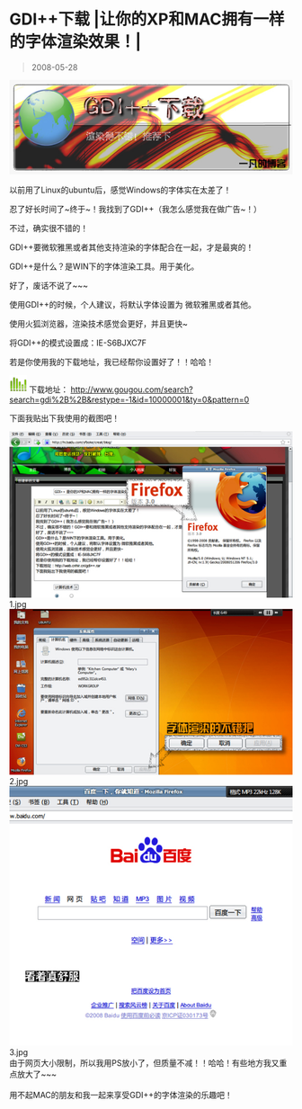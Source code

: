 # GDI++下载 |让你的XP和MAC拥有一样的字体渲染效果！| 

> 2008-05-28

<div class="pcs-article-content_ptkaiapt4bxy_baiduscarticle" id="detailArticleContent_ptkaiapt4bxy_baiduscarticle">
 <p>
  <img class="blogimg" small="0" src="images/88385c3e6a133f802ccbb57b27591c9a.jpg"/>
 </p>
 <p>
  以前用了Linux的ubuntu后，感觉Windows的字体实在太差了！
 </p>
 <p>
  忍了好长时间了~终于~！我找到了GDI++（我怎么感觉我在做广告~！）
 </p>
 <p>
  不过，确实很不错的！
 </p>
 <p>
  GDI++要微软雅黑或者其他支持渲染的字体配合在一起，才是最爽的！
 </p>
 <p>
  GDI++是什么？是WIN下的字体渲染工具。用于美化。
 </p>
 <p>
  好了，废话不说了~~~
 </p>
 <p>
  使用GDI++的时候，个人建议，将默认字体设置为 微软雅黑或者其他。
 </p>
 <p>
  使用火狐浏览器，渲染技术感觉会更好，并且更快~
 </p>
 <p>
  将GDI++的模式设置成：IE-S6BJXC7F
 </p>
 <p>
  若是你使用我的下载地址，我已经帮你设置好了！！哈哈！
 </p>
 <p>
  <img class="blogimg" small="0" src="images/c51dab92d727fe32fb0e821f409191c9.jpg"/>
  下载地址：
  <a href="http://www.gougou.com/search?search=gdi%2B%2B&amp;restype=-1&amp;id=10000001&amp;ty=0&amp;pattern=0">
   http://www.gougou.com/search?search=gdi%2B%2B&amp;restype=-1&amp;id=10000001&amp;ty=0&amp;pattern=0
  </a>
 </p>
 <p>
  下面我贴出下我使用的截图吧！
 </p>
 <img class="blogimg" small="0" src="images/22a7d0e7ac5f47ca28b240f0e96292d8.jpg"/>
 <br/>
 1.jpg
 <br/>
 <img class="blogimg" small="0" src="images/33dde5e17c770549afa9300024358fab.jpg"/>
 2.jpg
 <img class="blogimg" small="0" src="images/8d1ba6575f48dceed456b4b8251b7452.jpg"/>
 3.jpg
 <br/>
 由于网页大小限制，所以我用PS放小了，但质量不减！！哈哈！有些地方我又重点放大了~~~
 <br/>
 <br/>
 用不起MAC的朋友和我一起来享受GDI++的字体渲染的乐趣吧！
</div>


